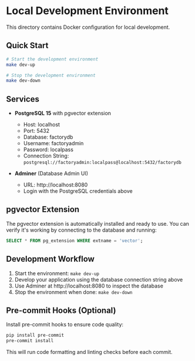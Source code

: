 # Local Development Environment

This directory contains Docker configuration for local development.

## Quick Start

```bash
# Start the development environment
make dev-up

# Stop the development environment
make dev-down
```

## Services

- **PostgreSQL 15** with pgvector extension
  - Host: localhost
  - Port: 5432
  - Database: factorydb
  - Username: factoryadmin
  - Password: localpass
  - Connection String: `postgresql://factoryadmin:localpass@localhost:5432/factorydb`

- **Adminer** (Database Admin UI)
  - URL: http://localhost:8080
  - Login with the PostgreSQL credentials above

## pgvector Extension

The pgvector extension is automatically installed and ready to use. You can verify it's working by connecting to the database and running:

```sql
SELECT * FROM pg_extension WHERE extname = 'vector';
```

## Development Workflow

1. Start the environment: `make dev-up`
2. Develop your application using the database connection string above
3. Use Adminer at http://localhost:8080 to inspect the database
4. Stop the environment when done: `make dev-down`

## Pre-commit Hooks (Optional)

Install pre-commit hooks to ensure code quality:

```bash
pip install pre-commit
pre-commit install
```

This will run code formatting and linting checks before each commit. 